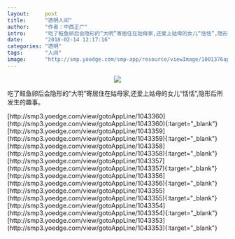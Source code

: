 ```yaml
---
layout:     post
title:      "透明人间"
author:     "作者：中西正广"
intro:      "吃了鲑鱼卵后会隐形的“大明”寄居住在姑母家,还爱上姑母的女儿“恬恬”,隐形后所发生的趣事。"
date:       "2018-02-14 12:17:16"
categories: "透明"
tags:       "人间"
image:      "http://smp.yoedge.com/smp-app/resource/viewImage/1001376appline.png"
---
```

<div style="text-align: center">
<p><img src="http://smp.yoedge.com/smp-app/resource/viewImage/1001376appline.png"/></p>
</div>
<p class="post-meta">
<span>吃了鲑鱼卵后会隐形的“大明”寄居住在姑母家,还爱上姑母的女儿“恬恬”,隐形后所发生的趣事。</span>
</p>
[http://smp3.yoedge.com/view/gotoAppLine/1043360](http://smp3.yoedge.com/view/gotoAppLine/1043360){:target="_blank"}
[http://smp3.yoedge.com/view/gotoAppLine/1043359](http://smp3.yoedge.com/view/gotoAppLine/1043359){:target="_blank"}
[http://smp3.yoedge.com/view/gotoAppLine/1043358](http://smp3.yoedge.com/view/gotoAppLine/1043358){:target="_blank"}
[http://smp3.yoedge.com/view/gotoAppLine/1043357](http://smp3.yoedge.com/view/gotoAppLine/1043357){:target="_blank"}
[http://smp3.yoedge.com/view/gotoAppLine/1043356](http://smp3.yoedge.com/view/gotoAppLine/1043356){:target="_blank"}
[http://smp3.yoedge.com/view/gotoAppLine/1043355](http://smp3.yoedge.com/view/gotoAppLine/1043355){:target="_blank"}
[http://smp3.yoedge.com/view/gotoAppLine/1043354](http://smp3.yoedge.com/view/gotoAppLine/1043354){:target="_blank"}
[http://smp3.yoedge.com/view/gotoAppLine/1043353](http://smp3.yoedge.com/view/gotoAppLine/1043353){:target="_blank"}


